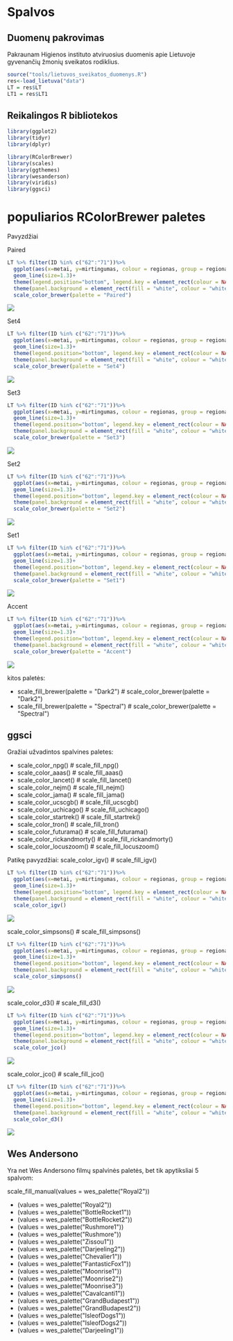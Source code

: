 Spalvos
================

Duomenų pakrovimas
------------------

Pakraunam Higienos instituto atviruosius duomenis apie Lietuvoje gyvenančių žmonių sveikatos rodiklius.

``` r
source("tools/lietuvos_sveikatos_duomenys.R")
res<-load_lietuva("data")
LT = res$LT
LT1 = res$LT1
```

Reikalingos R bibliotekos
-------------------------

``` r
library(ggplot2)
library(tidyr)
library(dplyr)

library(RColorBrewer)
library(scales)
library(ggthemes)
library(wesanderson)
library(viridis)
library(ggsci)
```

populiarios RColorBrewer paletes
================================

Pavyzdžiai

Paired

``` r
LT %>% filter(ID %in% c("62":"71"))%>% 
  ggplot(aes(x=metai, y=mirtingumas, colour = regionas, group = regionas)) +
  geom_line(size=1.3)+
  theme(legend.position="bottom", legend.key = element_rect(colour = NA, fill = NA))+
  theme(panel.background = element_rect(fill = "white", colour = "white"))+
  scale_color_brewer(palette = "Paired")
```

![](colors_files/figure-markdown_github/unnamed-chunk-3-1.png)

Set4

``` r
LT %>% filter(ID %in% c("62":"71"))%>% 
  ggplot(aes(x=metai, y=mirtingumas, colour = regionas, group = regionas)) +
  geom_line(size=1.3)+
  theme(legend.position="bottom", legend.key = element_rect(colour = NA, fill = NA))+
  theme(panel.background = element_rect(fill = "white", colour = "white"))+
  scale_color_brewer(palette = "Set4")
```

![](colors_files/figure-markdown_github/unnamed-chunk-4-1.png)

Set3

``` r
LT %>% filter(ID %in% c("62":"71"))%>% 
  ggplot(aes(x=metai, y=mirtingumas, colour = regionas, group = regionas)) +
  geom_line(size=1.3)+
  theme(legend.position="bottom", legend.key = element_rect(colour = NA, fill = NA))+
  theme(panel.background = element_rect(fill = "white", colour = "white"))+
  scale_color_brewer(palette = "Set3")
```

![](colors_files/figure-markdown_github/unnamed-chunk-5-1.png)

Set2

``` r
LT %>% filter(ID %in% c("62":"71"))%>% 
  ggplot(aes(x=metai, y=mirtingumas, colour = regionas, group = regionas)) +
  geom_line(size=1.3)+
  theme(legend.position="bottom", legend.key = element_rect(colour = NA, fill = NA))+
  theme(panel.background = element_rect(fill = "white", colour = "white"))+
  scale_color_brewer(palette = "Set2")
```

![](colors_files/figure-markdown_github/unnamed-chunk-6-1.png)

Set1

``` r
LT %>% filter(ID %in% c("62":"71"))%>% 
  ggplot(aes(x=metai, y=mirtingumas, colour = regionas, group = regionas)) +
  geom_line(size=1.3)+
  theme(legend.position="bottom", legend.key = element_rect(colour = NA, fill = NA))+
  theme(panel.background = element_rect(fill = "white", colour = "white"))+
  scale_color_brewer(palette = "Set1")
```

![](colors_files/figure-markdown_github/unnamed-chunk-7-1.png)

Accent

``` r
LT %>% filter(ID %in% c("62":"71"))%>% 
  ggplot(aes(x=metai, y=mirtingumas, colour = regionas, group = regionas)) +
  geom_line(size=1.3)+
  theme(legend.position="bottom", legend.key = element_rect(colour = NA, fill = NA))+
  theme(panel.background = element_rect(fill = "white", colour = "white"))+
  scale_color_brewer(palette = "Accent")
```

![](colors_files/figure-markdown_github/unnamed-chunk-8-1.png)

kitos paletės:

-   scale\_fill\_brewer(palette = "Dark2") \# scale\_color\_brewer(palette = "Dark2")
-   scale\_fill\_brewer(palette = "Spectral") \# scale\_color\_brewer(palette = "Spectral")

ggsci
-----

Gražiai užvadintos spalvines paletes:

-   scale\_color\_npg() \# scale\_fill\_npg()
-   scale\_color\_aaas() \# scale\_fill\_aaas()
-   scale\_color\_lancet() \# scale\_fill\_lancet()
-   scale\_color\_nejm() \# scale\_fill\_nejm()
-   scale\_color\_jama() \# scale\_fill\_jama()
-   scale\_color\_ucscgb() \# scale\_fill\_ucscgb()
-   scale\_color\_uchicago() \# scale\_fill\_uchicago()
-   scale\_color\_startrek() \# scale\_fill\_startrek()
-   scale\_color\_tron() \# scale\_fill\_tron()
-   scale\_color\_futurama() \# scale\_fill\_futurama()
-   scale\_color\_rickandmorty() \# scale\_fill\_rickandmorty()
-   scale\_color\_locuszoom() \# scale\_fill\_locuszoom()

Patikę pavyzdžiai: scale\_color\_igv() \# scale\_fill\_igv()

``` r
LT %>% filter(ID %in% c("62":"71"))%>% 
  ggplot(aes(x=metai, y=mirtingumas, colour = regionas, group = regionas)) +
  geom_line(size=1.3)+
  theme(legend.position="bottom", legend.key = element_rect(colour = NA, fill = NA))+
  theme(panel.background = element_rect(fill = "white", colour = "white"))+
  scale_color_igv()
```

![](colors_files/figure-markdown_github/unnamed-chunk-9-1.png)

scale\_color\_simpsons() \# scale\_fill\_simpsons()

``` r
LT %>% filter(ID %in% c("62":"71"))%>% 
  ggplot(aes(x=metai, y=mirtingumas, colour = regionas, group = regionas)) +
  geom_line(size=1.3)+
  theme(legend.position="bottom", legend.key = element_rect(colour = NA, fill = NA))+
  theme(panel.background = element_rect(fill = "white", colour = "white"))+
  scale_color_simpsons()
```

![](colors_files/figure-markdown_github/unnamed-chunk-10-1.png)

scale\_color\_d3() \# scale\_fill\_d3()

``` r
LT %>% filter(ID %in% c("62":"71"))%>% 
  ggplot(aes(x=metai, y=mirtingumas, colour = regionas, group = regionas)) +
  geom_line(size=1.3)+
  theme(legend.position="bottom", legend.key = element_rect(colour = NA, fill = NA))+
  theme(panel.background = element_rect(fill = "white", colour = "white"))+
  scale_color_jco()
```

![](colors_files/figure-markdown_github/unnamed-chunk-11-1.png)

scale\_color\_jco() \# scale\_fill\_jco()

``` r
LT %>% filter(ID %in% c("62":"71"))%>% 
  ggplot(aes(x=metai, y=mirtingumas, colour = regionas, group = regionas)) +
  geom_line(size=1.3)+
  theme(legend.position="bottom", legend.key = element_rect(colour = NA, fill = NA))+
  theme(panel.background = element_rect(fill = "white", colour = "white"))+
  scale_color_d3()
```

![](colors_files/figure-markdown_github/unnamed-chunk-12-1.png)

Wes Andersono
-------------

Yra net Wes Andersono filmų spalvinės paletės, bet tik apytiksliai 5 spalvom:

scale\_fill\_manual(values = wes\_palette("Royal2"))

-   (values = wes\_palette("Royal2"))
-   (values = wes\_palette("BottleRocket1"))
-   (values = wes\_palette("BottleRocket2"))
-   (values = wes\_palette("Rushmore1"))
-   (values = wes\_palette("Rushmore"))
-   (values = wes\_palette("Zissou1"))
-   (values = wes\_palette("Darjeeling2"))
-   (values = wes\_palette("Chevalier1"))
-   (values = wes\_palette("FantasticFox1"))
-   (values = wes\_palette("Moonrise1"))
-   (values = wes\_palette("Moonrise2"))
-   (values = wes\_palette("Moonrise3"))
-   (values = wes\_palette("Cavalcanti1"))
-   (values = wes\_palette("GrandBudapest1"))
-   (values = wes\_palette("GrandBudapest2"))
-   (values = wes\_palette("IsleofDogs1"))
-   (values = wes\_palette("IsleofDogs2"))
-   (values = wes\_palette("Darjeeling1"))
